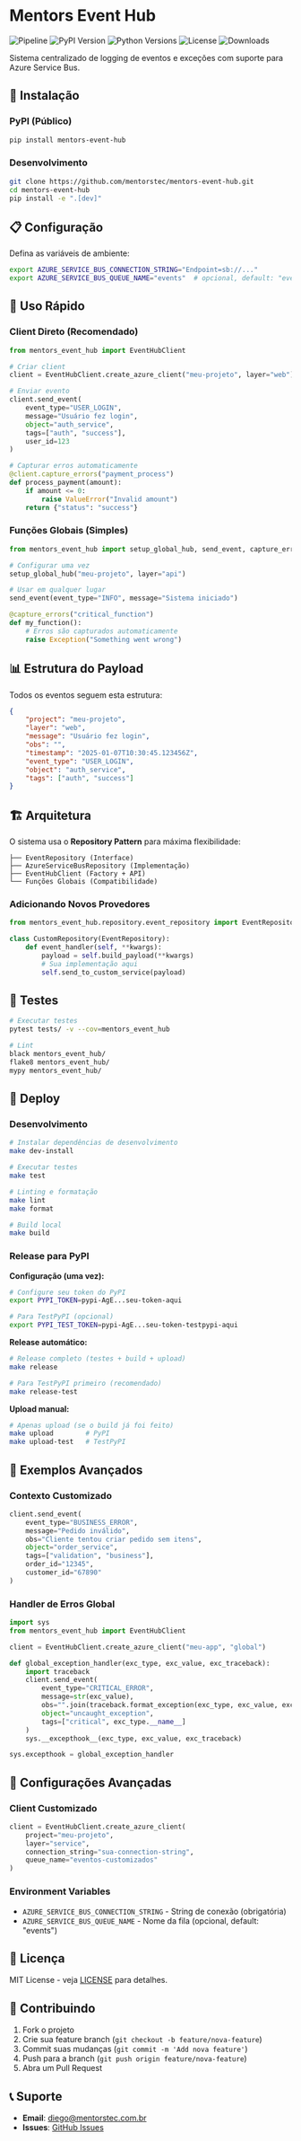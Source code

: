 # Mentors Event Hub

![Pipeline](https://github.com/Mentorstec/mentors-event-hub/actions/workflows/pipeline.yml/badge.svg)
![PyPI Version](https://img.shields.io/pypi/v/mentors-event-hub?color=blue&logo=pypi&logoColor=white)
![Python Versions](https://img.shields.io/pypi/pyversions/mentors-event-hub?logo=python&logoColor=white)
![License](https://img.shields.io/github/license/Mentorstec/mentors-event-hub?color=green)
![Downloads](https://img.shields.io/pypi/dm/mentors-event-hub?color=orange&logo=pypi)

Sistema centralizado de logging de eventos e exceções com suporte para Azure Service Bus.

## 🚀 Instalação

### PyPI (Público)
```bash
pip install mentors-event-hub
```

### Desenvolvimento
```bash
git clone https://github.com/mentorstec/mentors-event-hub.git
cd mentors-event-hub
pip install -e ".[dev]"
```

## 📋 Configuração

Defina as variáveis de ambiente:

```bash
export AZURE_SERVICE_BUS_CONNECTION_STRING="Endpoint=sb://..."
export AZURE_SERVICE_BUS_QUEUE_NAME="events"  # opcional, default: "events"
```

## 🎯 Uso Rápido

### Client Direto (Recomendado)

```python
from mentors_event_hub import EventHubClient

# Criar client
client = EventHubClient.create_azure_client("meu-projeto", layer="web")

# Enviar evento
client.send_event(
    event_type="USER_LOGIN",
    message="Usuário fez login",
    object="auth_service",
    tags=["auth", "success"],
    user_id=123
)

# Capturar erros automaticamente
@client.capture_errors("payment_process")
def process_payment(amount):
    if amount <= 0:
        raise ValueError("Invalid amount")
    return {"status": "success"}
```

### Funções Globais (Simples)

```python
from mentors_event_hub import setup_global_hub, send_event, capture_errors

# Configurar uma vez
setup_global_hub("meu-projeto", layer="api")

# Usar em qualquer lugar
send_event(event_type="INFO", message="Sistema iniciado")

@capture_errors("critical_function")
def my_function():
    # Erros são capturados automaticamente
    raise Exception("Something went wrong")
```

## 📊 Estrutura do Payload

Todos os eventos seguem esta estrutura:

```json
{
    "project": "meu-projeto",
    "layer": "web",
    "message": "Usuário fez login",
    "obs": "",
    "timestamp": "2025-01-07T10:30:45.123456Z",
    "event_type": "USER_LOGIN", 
    "object": "auth_service",
    "tags": ["auth", "success"]
}
```

## 🏗️ Arquitetura

O sistema usa o **Repository Pattern** para máxima flexibilidade:

```
├── EventRepository (Interface)
├── AzureServiceBusRepository (Implementação)  
├── EventHubClient (Factory + API)
└── Funções Globais (Compatibilidade)
```

### Adicionando Novos Provedores

```python
from mentors_event_hub.repository.event_repository import EventRepository

class CustomRepository(EventRepository):
    def event_handler(self, **kwargs):
        payload = self.build_payload(**kwargs)
        # Sua implementação aqui
        self.send_to_custom_service(payload)
```

## 🧪 Testes

```bash
# Executar testes
pytest tests/ -v --cov=mentors_event_hub

# Lint
black mentors_event_hub/
flake8 mentors_event_hub/
mypy mentors_event_hub/
```

## 🚀 Deploy

### Desenvolvimento
```bash
# Instalar dependências de desenvolvimento
make dev-install

# Executar testes
make test

# Linting e formatação
make lint
make format

# Build local
make build
```

### Release para PyPI

**Configuração (uma vez):**
```bash
# Configure seu token do PyPI
export PYPI_TOKEN=pypi-AgE...seu-token-aqui

# Para TestPyPI (opcional)
export PYPI_TEST_TOKEN=pypi-AgE...seu-token-testpypi-aqui
```

**Release automático:**
```bash
# Release completo (testes + build + upload)
make release

# Para TestPyPI primeiro (recomendado)
make release-test
```

**Upload manual:**
```bash
# Apenas upload (se o build já foi feito)
make upload        # PyPI
make upload-test   # TestPyPI
```

## 📝 Exemplos Avançados

### Contexto Customizado
```python
client.send_event(
    event_type="BUSINESS_ERROR",
    message="Pedido inválido",
    obs="Cliente tentou criar pedido sem itens",
    object="order_service",
    tags=["validation", "business"],
    order_id="12345",
    customer_id="67890"
)
```

### Handler de Erros Global
```python
import sys
from mentors_event_hub import EventHubClient

client = EventHubClient.create_azure_client("meu-app", "global")

def global_exception_handler(exc_type, exc_value, exc_traceback):
    import traceback
    client.send_event(
        event_type="CRITICAL_ERROR",
        message=str(exc_value),
        obs="".join(traceback.format_exception(exc_type, exc_value, exc_traceback)),
        object="uncaught_exception",
        tags=["critical", exc_type.__name__]
    )
    sys.__excepthook__(exc_type, exc_value, exc_traceback)

sys.excepthook = global_exception_handler
```

## 🔧 Configurações Avançadas

### Client Customizado
```python
client = EventHubClient.create_azure_client(
    project="meu-projeto",
    layer="service", 
    connection_string="sua-connection-string",
    queue_name="eventos-customizados"
)
```

### Environment Variables
- `AZURE_SERVICE_BUS_CONNECTION_STRING` - String de conexão (obrigatória)
- `AZURE_SERVICE_BUS_QUEUE_NAME` - Nome da fila (opcional, default: "events")

## 📄 Licença

MIT License - veja [LICENSE](LICENSE) para detalhes.

## 🤝 Contribuindo

1. Fork o projeto
2. Crie sua feature branch (`git checkout -b feature/nova-feature`)
3. Commit suas mudanças (`git commit -m 'Add nova feature'`)
4. Push para a branch (`git push origin feature/nova-feature`)
5. Abra um Pull Request

## 📞 Suporte

- **Email**: diego@mentorstec.com.br
- **Issues**: [GitHub Issues](https://github.com/mentorstec/mentors-event-hub/issues)
